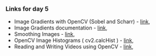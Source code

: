 ### Links for day 5
  - Image Gradients with OpenCV (Sobel and Scharr) - [link](https://pyimagesearch.com/2021/05/12/image-gradients-with-opencv-sobel-and-scharr/),  
  - Image Gradients documentation - [link](https://docs.opencv.org/4.x/d5/d0f/tutorial_py_gradients.html),  
  - Smoothing Images - [link](https://docs.opencv.org/4.x/d4/d13/tutorial_py_filtering.html),  
  - OpenCV Image Histograms ( cv2.calcHist ) - [link](https://pyimagesearch.com/2021/04/28/opencv-image-histograms-cv2-calchist/),  
  - Reading and Writing Videos using OpenCV - [link](https://learnopencv.com/reading-and-writing-videos-using-opencv/),    
